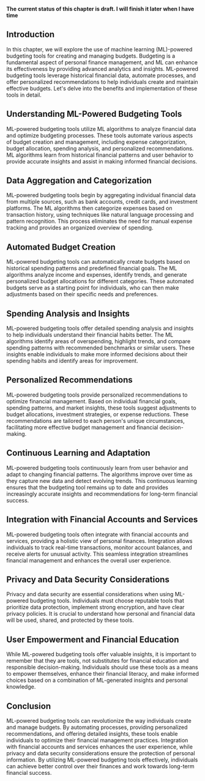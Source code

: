 **The current status of this chapter is draft. I will finish it later when I have time**

Introduction
------------

In this chapter, we will explore the use of machine learning (ML)-powered budgeting tools for creating and managing budgets. Budgeting is a fundamental aspect of personal finance management, and ML can enhance its effectiveness by providing advanced analytics and insights. ML-powered budgeting tools leverage historical financial data, automate processes, and offer personalized recommendations to help individuals create and maintain effective budgets. Let's delve into the benefits and implementation of these tools in detail.

Understanding ML-Powered Budgeting Tools
----------------------------------------

ML-powered budgeting tools utilize ML algorithms to analyze financial data and optimize budgeting processes. These tools automate various aspects of budget creation and management, including expense categorization, budget allocation, spending analysis, and personalized recommendations. ML algorithms learn from historical financial patterns and user behavior to provide accurate insights and assist in making informed financial decisions.

Data Aggregation and Categorization
-----------------------------------

ML-powered budgeting tools begin by aggregating individual financial data from multiple sources, such as bank accounts, credit cards, and investment platforms. The ML algorithms then categorize expenses based on transaction history, using techniques like natural language processing and pattern recognition. This process eliminates the need for manual expense tracking and provides an organized overview of spending.

Automated Budget Creation
-------------------------

ML-powered budgeting tools can automatically create budgets based on historical spending patterns and predefined financial goals. The ML algorithms analyze income and expenses, identify trends, and generate personalized budget allocations for different categories. These automated budgets serve as a starting point for individuals, who can then make adjustments based on their specific needs and preferences.

Spending Analysis and Insights
------------------------------

ML-powered budgeting tools offer detailed spending analysis and insights to help individuals understand their financial habits better. The ML algorithms identify areas of overspending, highlight trends, and compare spending patterns with recommended benchmarks or similar users. These insights enable individuals to make more informed decisions about their spending habits and identify areas for improvement.

Personalized Recommendations
----------------------------

ML-powered budgeting tools provide personalized recommendations to optimize financial management. Based on individual financial goals, spending patterns, and market insights, these tools suggest adjustments to budget allocations, investment strategies, or expense reductions. These recommendations are tailored to each person's unique circumstances, facilitating more effective budget management and financial decision-making.

Continuous Learning and Adaptation
----------------------------------

ML-powered budgeting tools continuously learn from user behavior and adapt to changing financial patterns. The algorithms improve over time as they capture new data and detect evolving trends. This continuous learning ensures that the budgeting tool remains up to date and provides increasingly accurate insights and recommendations for long-term financial success.

Integration with Financial Accounts and Services
------------------------------------------------

ML-powered budgeting tools often integrate with financial accounts and services, providing a holistic view of personal finances. Integration allows individuals to track real-time transactions, monitor account balances, and receive alerts for unusual activity. This seamless integration streamlines financial management and enhances the overall user experience.

Privacy and Data Security Considerations
----------------------------------------

Privacy and data security are essential considerations when using ML-powered budgeting tools. Individuals must choose reputable tools that prioritize data protection, implement strong encryption, and have clear privacy policies. It is crucial to understand how personal and financial data will be used, shared, and protected by these tools.

User Empowerment and Financial Education
----------------------------------------

While ML-powered budgeting tools offer valuable insights, it is important to remember that they are tools, not substitutes for financial education and responsible decision-making. Individuals should use these tools as a means to empower themselves, enhance their financial literacy, and make informed choices based on a combination of ML-generated insights and personal knowledge.

Conclusion
----------

ML-powered budgeting tools can revolutionize the way individuals create and manage budgets. By automating processes, providing personalized recommendations, and offering detailed insights, these tools enable individuals to optimize their financial management practices. Integration with financial accounts and services enhances the user experience, while privacy and data security considerations ensure the protection of personal information. By utilizing ML-powered budgeting tools effectively, individuals can achieve better control over their finances and work towards long-term financial success.
